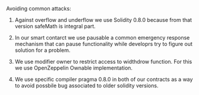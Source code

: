 
Avoiding common attacks:

1) Against overflow and underflow we use Solidity 0.8.0 because from that version safeMath is integral part.

2) In our smart contarct we use pausable a common emergency response mechanism that can pause functionality while developrs try to figure out solution for a problem. 

3) We use modifier owner to restrict access to widthdrow function. For this we use OpenZeppelin Ownable implementation. 

4) We use specific compiler pragma 0.8.0 in both of our contracts as a way to avoid possbile bug associated to older solidity versions.